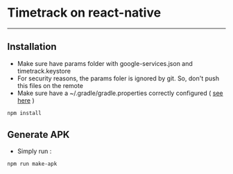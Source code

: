 # Timetrack on react-native

***********************

Installation
------------------

- Make sure have params folder with google-services.json and timetrack.keystore
- For security reasons, the params foler is ignored by git. So, don't push this files on the remote
- Make sure have a ~/.gradle/gradle.properties correctly configured ( [see here](https://facebook.github.io/react-native/docs/signed-apk-android.html#content) )

```sh
npm install
```


Generate APK
-------------------
- Simply run :
```sh
npm run make-apk
```
